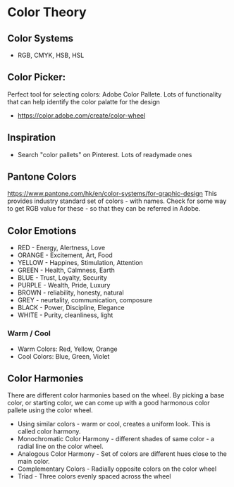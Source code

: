 # Color Theory

## Color Systems
- RGB, CMYK, HSB, HSL

## Color Picker: 
Perfect tool for selecting colors: Adobe Color Pallete. Lots of functionality that can help identify the color palatte for the design
- https://color.adobe.com/create/color-wheel

## Inspiration
- Search "color pallets" on Pinterest. Lots of readymade ones

## Pantone Colors
https://www.pantone.com/hk/en/color-systems/for-graphic-design
This provides industry standard set of colors - with names. Check for some way to get RGB value for these - so that they can be referred in Adobe.

## Color Emotions
- RED - Energy, Alertness, Love
- ORANGE - Excitement, Art, Food
- YELLOW - Happines, Stimulation, Attention
- GREEN - Health, Calmness, Earth
- BLUE - Trust, Loyalty, Security
- PURPLE - Wealth, Pride, Luxury
- BROWN - reliability, honesty, natural
- GREY - neurtality, communication, composure
- BLACK - Power, Discipline, Elegance
- WHITE - Purity, cleanliness, light

### Warm / Cool
- Warm Colors: Red, Yellow, Orange
- Cool Colors: Blue, Green, Violet

## Color Harmonies
There are different color harmonies based on the wheel. By picking a base color, or starting color, we can come up with a good harmonous color pallete using the color wheel.
- Using similar colors - warm or cool, creates a uniform look. This is called color harmony. 
- Monochromatic Color Harmony - different shades of same color - a radial line on the color wheel.
- Analogous Color Harmony - Set of colors are different hues close to the main color.
- Complementary Colors - Radially opposite colors on the color wheel
- Triad - Three colors evenly spaced across the wheel


